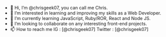 - 👋 Hi, I’m @chrisgeek07, you can call me Chris.
- 👀 I’m interested in learning and improving my skills as a Web Developer.
- 🌱 I’m currently learning JavaScript, Ruby/ROR, React and Node JS.
- 💞️ I’m looking to collaborate on any interesting front-end projects.
- 📫 How to reach me IG : [@chrisgeek07] Twitter : [@chrisgeek07]

<!---
chrisgeek07/chrisgeek07 is a ✨ special ✨ repository because its `README.md` (this file) appears on your GitHub profile.
You can click the Preview link to take a look at your changes.
--->
